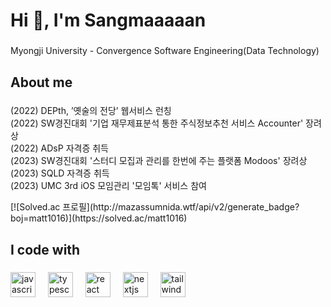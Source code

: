 <h1 align="left">Hi 👋, I'm Sangmaaaaan</h1>

###

<p align="left">Myongji University - Convergence Software Engineering(Data Technology)</p>

###

<h2 align="left">About me</h2>

###

<p align="left">(2022) DEPth, ’옛술의 전당’ 웹서비스 런칭<br>(2022) SW경진대회 '기업 재무제표분석 통한 주식정보추천 서비스 Accounter' 장려상<br>(2022) ADsP 자격증 취득<br>(2023) SW경진대회 '스터디 모집과 관리를 한번에 주는 플랫폼 Modoos'  장려상<br>(2023) SQLD 자격증 취득<br>(2023) UMC 3rd iOS 모임관리 '모임톡' 서비스 참여</p>
<div>[![Solved.ac
프로필](http://mazassumnida.wtf/api/v2/generate_badge?boj=matt1016)](https://solved.ac/matt1016)</div>



###

<h2 align="left">I code with</h2>

###

<div align="left">
  <img src="https://cdn.jsdelivr.net/gh/devicons/devicon/icons/javascript/javascript-original.svg" height="40" alt="javascript logo"  />
  <img width="12" />
  <img src="https://cdn.jsdelivr.net/gh/devicons/devicon/icons/typescript/typescript-original.svg" height="40" alt="typescript logo"  />
  <img width="12" />
  <img src="https://cdn.jsdelivr.net/gh/devicons/devicon/icons/react/react-original.svg" height="40" alt="react logo"  />
  <img width="12" />
  <img src="https://cdn.jsdelivr.net/gh/devicons/devicon/icons/nextjs/nextjs-original.svg" height="40" alt="nextjs logo"  />
  <img width="12" />
  <img src="https://cdn.jsdelivr.net/gh/devicons/devicon/icons/tailwindcss/tailwindcss-original-wordmark.svg" height="40" alt="tailwindcss logo"  />
</div>



